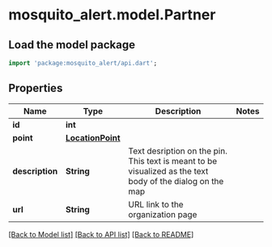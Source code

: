 # mosquito_alert.model.Partner

## Load the model package
```dart
import 'package:mosquito_alert/api.dart';
```

## Properties
Name | Type | Description | Notes
------------ | ------------- | ------------- | -------------
**id** | **int** |  | 
**point** | [**LocationPoint**](LocationPoint.md) |  | 
**description** | **String** | Text desription on the pin. This text is meant to be visualized as the text body of the dialog on the map | 
**url** | **String** | URL link to the organization page | 

[[Back to Model list]](../README.md#documentation-for-models) [[Back to API list]](../README.md#documentation-for-api-endpoints) [[Back to README]](../README.md)


